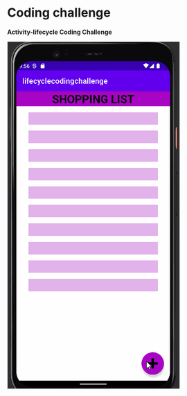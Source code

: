 # Coding challenge

**Activity-lifecycle Coding Challenge**

![Screenshot](activitylifecyclecodingchallenge.gif)